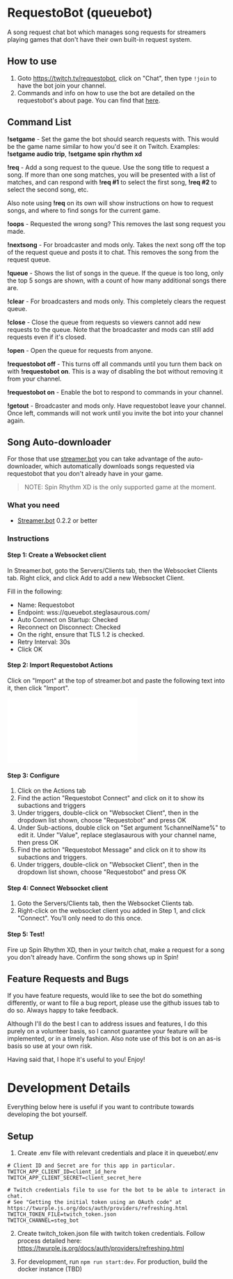 # RequestoBot (queuebot)

A song request chat bot which manages song requests for streamers playing games that don't have their own built-in
request system.  

## How to use

1. Goto https://twitch.tv/requestobot, click on "Chat", then type `!join` to have the bot join your channel.
2. Commands and info on how to use the bot are detailed on the requestobot's about page.  You can find that [here](https://www.twitch.tv/requestobot/about). 

## Command List

**!setgame** - Set the game the bot should search requests with.  This would be the game name similar to how you'd see it on Twitch.  Examples: **!setgame audio trip**, **!setgame spin rhythm xd**

**!req** - Add a song request to the queue.  Use the song title to request a song.  If more than one song matches, you will be presented with a list of matches, and can respond with **!req #1** to select the first song, **!req #2** to select the second song, etc.

Also note using **!req** on its own will show instructions on how to request songs, and where to find songs for the current game.

**!oops** - Requested the wrong song?  This removes the last song request you made.

**!nextsong** - For broadcaster and mods only.  Takes the next song off the top of the request queue and posts it to chat.  This removes the song from the request queue.

**!queue** - Shows the list of songs in the queue.  If the queue is too long, only the top 5 songs are shown, with a count of how many additional songs there are.

**!clear** - For broadcasters and mods only.  This completely clears the request queue.

**!close** - Close the queue from requests so viewers cannot add new requests to the queue. Note that the broadcaster and mods can still add requests even if it's closed.

**!open** - Open the queue for requests from anyone.

**!requestobot off** - This turns off all commands until you turn them back on with **!requestobot on**.  This is a way of disabling the bot without removing it from your channel.

**!requestobot on** - Enable the bot to respond to commands in your channel.

**!getout** - Broadcaster and mods only. Have requestobot leave your channel.  Once left, commands will not work until you invite the bot into your channel again.

## Song Auto-downloader

For those that use <a href="https://streamer.bot/">streamer.bot</a> you can take advantage of the auto-downloader, which
automatically downloads songs requested via requestobot that you don't already have in your game. 

> NOTE: Spin Rhythm XD is the only supported game at the moment.

### What you need

- [Streamer.bot](https://streamer.bot) 0.2.2 or better


### Instructions

#### Step 1: Create a Websocket client
In Streamer.bot, goto the Servers/Clients tab, then the Websocket Clients tab.
Right click, and click Add to add a new Websocket Client.

Fill in the following:

- Name: Requestobot
- Endpoint: wss://queuebot.steglasaurous.com/
- Auto Connect on Startup: Checked
- Reconnect on Disconnect: Checked
- On the right, ensure that TLS 1.2 is checked.
- Retry Interval: 30s
- Click OK

#### Step 2: Import Requestobot Actions
Click on "Import" at the top of streamer.bot and paste the following text into it, then click "Import".

![Actions](streamerbot-actions/auto-downloader.txt)

#### Step 3: Configure
1. Click on the Actions tab
2. Find the action "Requestobot Connect" and click on it to show its subactions and triggers
3. Under triggers, double-click on "Websocket Client", then in the dropdown list shown, choose "Requestobot" and press OK
4. Under Sub-actions, double click on "Set argument %channelName%" to edit it.  Under "Value", replace steglasaurous with your channel name, then press OK
5. Find the action "Requestobot Message" and click on it to show its subactions and triggers.
6. Under triggers, double-click on "Websocket Client", then in the dropdown list shown, choose "Requestobot" and press OK

#### Step 4: Connect Websocket client
1. Goto the Servers/Clients tab, then the Websocket Clients tab.
2. Right-click on the websocket client you added in Step 1, and click "Connect".  You'll only need to do this once.

#### Step 5: Test!

Fire up Spin Rhythm XD, then in your twitch chat, make a request for a song you don't already have.  Confirm the song
shows up in Spin!

## Feature Requests and Bugs

If you have feature requests, would like to see the bot do something differently, or want to file a bug report, please
use the github issues tab to do so.  Always happy to take feedback.

Although I'll do the best I can to address issues and features, I do this purely on a volunteer basis, so I cannot guarantee
your feature will be implemented, or in a timely fashion.  Also note use of this bot is on an as-is basis so use at your own risk.

Having said that, I hope it's useful to you! Enjoy!

# Development Details

Everything below here is useful if you want to contribute towards developing the bot yourself.

## Setup

1. Create .env file with relevant credentials and place it in queuebot/.env

```env
# Client ID and Secret are for this app in particular. 
TWITCH_APP_CLIENT_ID=client_id_here
TWITCH_APP_CLIENT_SECRET=client_secret_here

# Twitch credentials file to use for the bot to be able to interact in chat.
# See "Getting the initial token using an OAuth code" at https://twurple.js.org/docs/auth/providers/refreshing.html
TWITCH_TOKEN_FILE=twitch_token.json
TWITCH_CHANNEL=steg_bot
```

2. Create twitch_token.json file with twitch token credentials.  Follow process detailed here: https://twurple.js.org/docs/auth/providers/refreshing.html

3. For development, run `npm run start:dev`. For production, build the docker instance (TBD)
